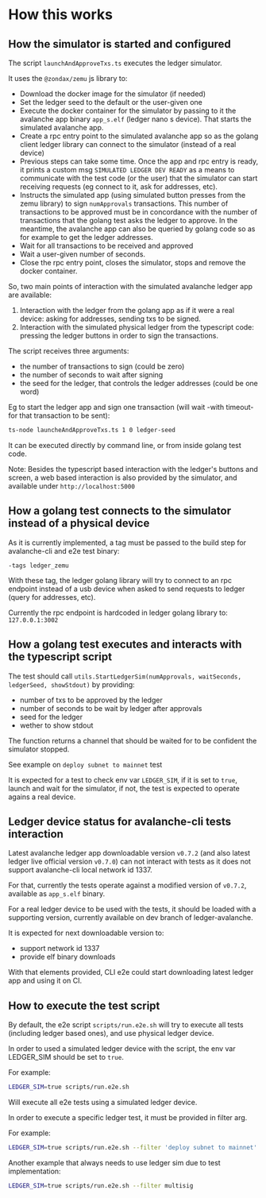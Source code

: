 # How this works

## How the simulator is started and configured

The script `launchAndApproveTxs.ts` executes the ledger simulator.

It uses the `@zondax/zemu` js library to:

- Download the docker image for the simulator (if needed)
- Set the ledger seed to the default or the user-given one
- Execute the docker container for the simulator by passing to it the avalanche app binary `app_s.elf` (ledger nano s device). That starts the simulated avalanche app.
- Create a rpc entry point to the simulated avalanche app so as the golang client ledger library can connect to the simulator (instead of a real device)
- Previous steps can take some time. Once the app and rpc entry is ready, it prints a custom msg `SIMULATED LEDGER DEV READY` as a means to communicate 
  with the test code (or the user) that the simulator can start receiving requests (eg connect to it, ask for addresses, etc).
- Instructs the simulated app (using simulated button presses from the zemu library) to sign `numApprovals` transactions. This number of transactions
  to be approved must be in concordance with the number of transactions that the golang test asks the ledger to approve. In the meantime, the avalanche app
  can also be queried by golang code so as for example to get the ledger addresses.
- Wait for all transactions to be received and approved
- Wait a user-given number of seconds.
- Close the rpc entry point, closes the simulator, stops and remove the docker container.

So, two main points of interaction with the simulated avalanche ledger app are available:

1. Interaction with the ledger from the golang app as if it were a real device: asking for addresses, sending txs to be signed.
2. Interaction with the simulated physical ledger from the typescript code: pressing the ledger buttons in order to sign the transactions.

The script receives three arguments: 

- the number of transactions to sign (could be zero)
- the number of seconds to wait after signing 
- the seed for the ledger, that controls the ledger addresses (could be one word)

Eg to start the ledger app and sign one transaction (will wait -with timeout- for that transaction to be sent):

```bash
ts-node launcheAndApproveTxs.ts 1 0 ledger-seed
```

It can be executed directly by command line, or from inside golang test code.

Note: Besides the typescript based interaction with the ledger's buttons and screen, a web based interaction is also
provided by the simulator, and available under `http://localhost:5000`

## How a golang test connects to the simulator instead of a physical device

As it is currently implemented, a tag must be passed to the build step for avalanche-cli and e2e test binary:

```
-tags ledger_zemu
```

With these tag, the ledger golang library will try to connect to an rpc endpoint instead of a usb device 
when asked to send requests to ledger (query for addresses, etc).

Currently the rpc endpoint is hardcoded in ledger golang library to: `127.0.0.1:3002`

## How a golang test executes and interacts with the typescript script

The test should call `utils.StartLedgerSim(numApprovals, waitSeconds, ledgerSeed, showStdout)` by providing:

- number of txs to be approved by the ledger
- number of seconds to be wait by ledger after approvals
- seed for the ledger
- wether to show stdout

The function returns a channel that should be waited for to be confident the simulator stopped.

See example on `deploy subnet to mainnet` test

It is expected for a test to check env var `LEDGER_SIM`, if it is set to `true`, launch and wait for
the simulator, if not, the test is expected to operate agains a real device.

## Ledger device status for avalanche-cli tests interaction

Latest avalanche ledger app downloadable version `v0.7.2` (and also latest ledger live official version `v0.7.0`) can not interact with tests
as it does not support avalanche-cli local network id 1337.

For that, currently the tests operate against a modified version of `v0.7.2`, available as `app_s.elf` binary.

For a real ledger device to be used with the tests, it should be loaded with a supporting version, currently available on dev branch of ledger-avalanche.

It is expected for next downloadable version to:

- support network id 1337
- provide elf binary downloads

With that elements provided, CLI e2e could start downloading latest ledger app and using it on CI.

## How to execute the test script

By default, the e2e script `scripts/run.e2e.sh` will try to execute all tests (including ledger based ones),
and use physical ledger device.

In order to used a simulated ledger device with the script, the env var LEDGER_SIM should be set to `true`.

For example:

```bash
LEDGER_SIM=true scripts/run.e2e.sh
```

Will execute all e2e tests using a simulated ledger device.

In order to execute a specific ledger test, it must be provided in filter arg.

For example:

```bash
LEDGER_SIM=true scripts/run.e2e.sh --filter 'deploy subnet to mainnet'
```

Another example that always needs to use ledger sim due to test implementation:

```bash
LEDGER_SIM=true scripts/run.e2e.sh --filter multisig
```

